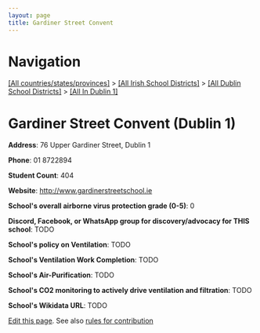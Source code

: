 ```yaml
---
layout: page
title: Gardiner Street Convent
---
```

# Navigation

[[All countries/states/provinces]](../../../..) > [[All Irish School Districts]](../../..) > [[All Dublin School Districts]](../..) > [[All In Dublin 1]](..)

# Gardiner Street Convent (Dublin 1)

**Address**: 76 Upper Gardiner Street, Dublin 1

**Phone**: 01 8722894

**Student Count**: 404

**Website**: <http://www.gardinerstreetschool.ie>

**School's overall airborne virus protection grade (0-5)**: 0

**Discord, Facebook, or WhatsApp group for discovery/advocacy for THIS school**: TODO

**School's policy on Ventilation**: TODO

**School's Ventilation Work Completion**: TODO

**School's Air-Purification**: TODO

**School's CO2 monitoring to actively drive ventilation and filtration**: TODO

**School's Wikidata URL**: TODO


[Edit this page](https://github.com/ventilate-schools/Ireland/edit/main/./Dublin_1/Gardiner_Street_Convent.md). See also [rules for contribution](../../../contribution-rules/)